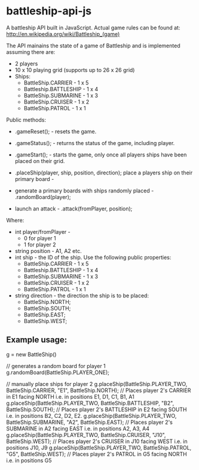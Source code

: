 # battleship-api-js
A battleship API built in JavaScript. Actual game rules can be found at: http://en.wikipedia.org/wiki/Battleship_(game)

The API mainains the state of a game of Battleship and is implemented assuming there are:

* 2 players
* 10 x 10 playing grid (supports up to 26 x 26 grid)
* Ships:
  - BattleShip.CARRIER	  - 1 x 5
  - Battleship.BATTLESHIP	- 1 x 4
  - BattleShip.SUBMARINE	- 1 x 3
  - BattleShip.CRUISER	  - 1 x 2
  - BattleShip.PATROL	    - 1 x 1

Public methods:

- .gameReset();   - resets the game.
- .gameStatus();  - returns the status of the game, including player.
- .gameStart();   - starts the game, only once all players ships have been placed on their grid.

- .placeShip(player, ship, position, direction); place a players ship on their primary board - 
- generate a primary boards with ships randomly placed - .randomBoard(player);
- launch an attack - .attack(fromPlayer, position);

Where: 
- int player/fromPlayer - 
  - 0 for player 1
  - 1 for player 2
- string position - A1, A2 etc.
- int ship - the ID of the ship. Use the following public properties:
  - BattleShip.CARRIER	  - 1 x 5
  - Battleship.BATTLESHIP	- 1 x 4
  - BattleShip.SUBMARINE	- 1 x 3
  - BattleShip.CRUISER	  - 1 x 2
  - BattleShip.PATROL	    - 1 x 1
- string direction - the direction the ship is to be placed:
  - BattleShip.NORTH;
  - BattleShip.SOUTH;
  - BattleShip.EAST;
  - BattleShip.WEST;
  
## Example usage:

g = new BattleShip()

// generates a random board for player 1
g.randomBoard(BattleShip.PLAYER_ONE); 

// manually place ships for player 2
g.placeShip(BattleShip.PLAYER_TWO, BattleShip.CARRIER, "E1", BattleShip.NORTH); // Places player 2's CARRIER in E1 facing NORTH i.e. in positions E1, D1, C1, B1, A1
g.placeShip(BattleShip.PLAYER_TWO, BattleShip.BATTLESHIP, "B2", BattleShip.SOUTH); // Places player 2's BATTLESHIP in E2 facing SOUTH i.e. in positions B2, C2, D2, E2.
g.placeShip(BattleShip.PLAYER_TWO, BattleShip.SUBMARINE, "A2", BattleShip.EAST); // Places player 2's SUBMARINE in A2 facing EAST i.e. in positions A2, A3, A4
g.placeShip(BattleShip.PLAYER_TWO, BattleShip.CRUISER, "J10", BattleShip.WEST); // Places player 2's CRUISER in J10 facing WEST i.e. in positions J10, J9
g.placeShip(BattleShip.PLAYER_TWO, BattleShip.PATROL, "G5", BattleShip.WEST); // Places player 2's PATROL in G5 facing NORTH i.e. in positions G5

